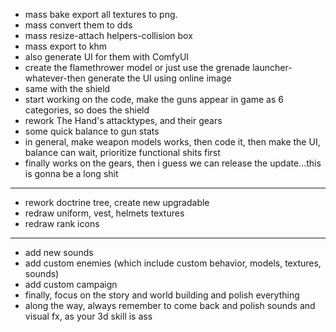 - mass bake export all textures to png.
- mass convert them to dds
- mass resize-attach helpers-collision box
- mass export to khm
- also generate UI for them with ComfyUI
- create the flamethrower model or just use the grenade launcher-whatever-then generate the UI using online image
- same with the shield
- start working on the code,  make the guns appear in game as 6 categories, so does the shield
- rework The Hand's attacktypes, and their gears
- some quick balance to gun stats
- in general, make weapon models works, then code it, then make the UI, balance can wait, prioritize functional shits first
- finally works on the gears, then i guess we can release the update...this is gonna be a long shit
--- 
- rework doctrine tree, create new upgradable
- redraw uniform, vest, helmets textures
- redraw rank icons
---
- add new sounds
- add custom enemies (which include custom behavior, models, textures, sounds)
- add custom campaign
- finally, focus on the story and world building and polish everything
- along the way, always remember to come back and polish sounds and visual fx, as your 3d skill is ass